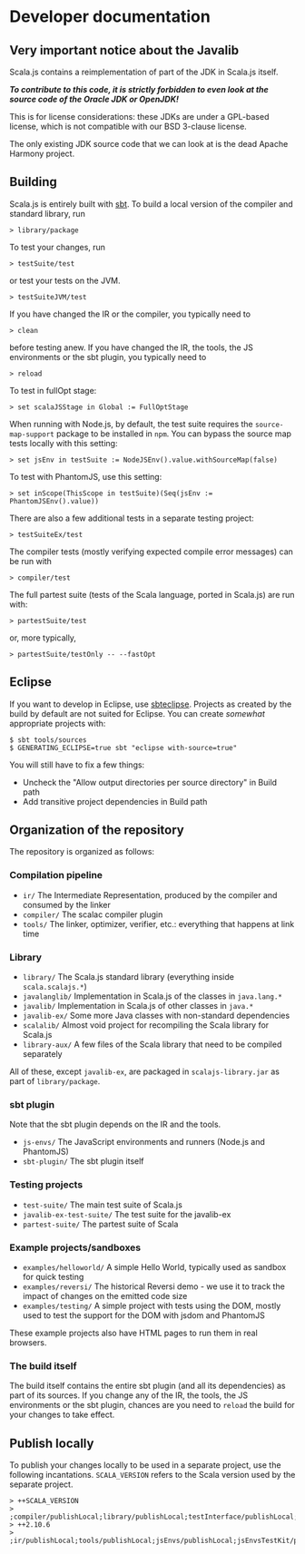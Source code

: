 # Developer documentation

## Very important notice about the Javalib

Scala.js contains a reimplementation of part of the JDK in Scala.js itself.

***To contribute to this code, it is strictly forbidden to even look at the
source code of the Oracle JDK or OpenJDK!***

This is for license considerations: these JDKs are under a GPL-based license,
which is not compatible with our BSD 3-clause license.

The only existing JDK source code that we can look at is the dead Apache
Harmony project.

## Building

Scala.js is entirely built with [sbt](http://www.scala-sbt.org/).
To build a local version of the compiler and standard library, run

    > library/package

To test your changes, run

    > testSuite/test

or test your tests on the JVM.

    > testSuiteJVM/test

If you have changed the IR or the compiler, you typically need to

    > clean

before testing anew.
If you have changed the IR, the tools, the JS environments or the sbt plugin,
you typically need to

    > reload

To test in fullOpt stage:

    > set scalaJSStage in Global := FullOptStage

When running with Node.js, by default, the test suite requires the
`source-map-support` package to be installed in `npm`. You can bypass the
source map tests locally with this setting:

    > set jsEnv in testSuite := NodeJSEnv().value.withSourceMap(false)

To test with PhantomJS, use this setting:

    > set inScope(ThisScope in testSuite)(Seq(jsEnv := PhantomJSEnv().value))

There are also a few additional tests in a separate testing project:

    > testSuiteEx/test

The compiler tests (mostly verifying expected compile error messages) can be
run with

    > compiler/test

The full partest suite (tests of the Scala language, ported in Scala.js) are
run with:

    > partestSuite/test

or, more typically,

    > partestSuite/testOnly -- --fastOpt

## Eclipse

If you want to develop in Eclipse, use
[sbteclipse](https://github.com/typesafehub/sbteclipse). Projects as created by
the build by default are not suited for Eclipse. You can create *somewhat*
appropriate projects with:

    $ sbt tools/sources
    $ GENERATING_ECLIPSE=true sbt "eclipse with-source=true"

You will still have to fix a few things:

* Uncheck the "Allow output directories per source directory" in Build path
* Add transitive project dependencies in Build path

## Organization of the repository

The repository is organized as follows:

### Compilation pipeline

* `ir/` The Intermediate Representation, produced by the compiler and consumed by the linker
* `compiler/` The scalac compiler plugin
* `tools/` The linker, optimizer, verifier, etc.: everything that happens at link time

### Library

* `library/` The Scala.js standard library (everything inside `scala.scalajs.*`)
* `javalanglib/` Implementation in Scala.js of the classes in `java.lang.*`
* `javalib/` Implementation in Scala.js of other classes in `java.*`
* `javalib-ex/` Some more Java classes with non-standard dependencies
* `scalalib/` Almost void project for recompiling the Scala library for Scala.js
* `library-aux/` A few files of the Scala library that need to be compiled separately

All of these, except `javalib-ex`, are packaged in `scalajs-library.jar` as part
of `library/package`.

### sbt plugin

Note that the sbt plugin depends on the IR and the tools.

* `js-envs/` The JavaScript environments and runners (Node.js and PhantomJS)
* `sbt-plugin/` The sbt plugin itself

### Testing projects

* `test-suite/` The main test suite of Scala.js
* `javalib-ex-test-suite/` The test suite for the javalib-ex
* `partest-suite/` The partest suite of Scala

### Example projects/sandboxes

* `examples/helloworld/` A simple Hello World, typically used as sandbox for quick testing
* `examples/reversi/` The historical Reversi demo - we use it to track the impact of changes on the emitted code size
* `examples/testing/` A simple project with tests using the DOM, mostly used to test the support for the DOM with jsdom and PhantomJS

These example projects also have HTML pages to run them in real browsers.

### The build itself

The build itself contains the entire sbt plugin (and all its dependencies) as
part of its sources.
If you change any of the IR, the tools, the JS environments or the sbt plugin,
chances are you need to `reload` the build for your changes to take effect.

## Publish locally

To publish your changes locally to be used in a separate project, use the
following incantations.
`SCALA_VERSION` refers to the Scala version used by the separate project.

    > ++SCALA_VERSION
    > ;compiler/publishLocal;library/publishLocal;testInterface/publishLocal;stubs/publishLocal;jUnitRuntime/publishLocal;jUnitPlugin/publishLocal
    > ++2.10.6
    > ;ir/publishLocal;tools/publishLocal;jsEnvs/publishLocal;jsEnvsTestKit/publishLocal;testAdapter/publishLocal;sbtPlugin/publishLocal
